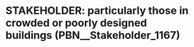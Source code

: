 # STAKEHOLDER: __particularly those in crowded or poorly designed buildings__ (PBN__Stakeholder_1167)

